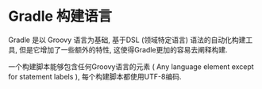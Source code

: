 # Gradle 构建语言

Gradle 是以 Groovy 语言为基础, 基于DSL (领域特定语言) 语法的自动化构建工具,
但是它增加了一些额外的特性,
这使得Gradle更加的容易去阐释构建.

一个构建脚本能够包含任何Groovy语言的元素 ( Any language element except for statement labels ), 每个构建脚本都使用UTF-8编码.


